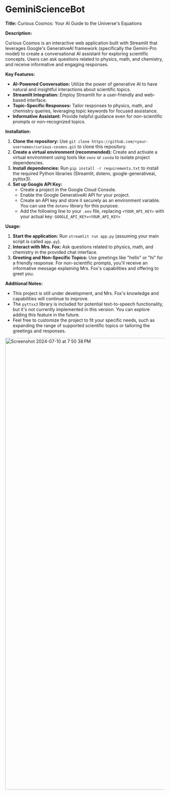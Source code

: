 # GeminiScienceBot

**Title:** Curious Cosmos: Your AI Guide to the Universe's Equations

**Description:**

Curious Cosmos is an interactive web application built with Streamlit that leverages Google's GenerativeAI framework (specifically the Gemini-Pro model) to create a conversational AI assistant for exploring scientific concepts. Users can ask questions related to physics, math, and chemistry, and receive informative and engaging responses.

**Key Features:**

- **AI-Powered Conversation:** Utilize the power of generative AI to have natural and insightful interactions about scientific topics.
- **Streamlit Integration:** Employ Streamlit for a user-friendly and web-based interface.
- **Topic-Specific Responses:** Tailor responses to physics, math, and chemistry queries, leveraging topic keywords for focused assistance.
- **Informative Assistant:** Provide helpful guidance even for non-scientific prompts or non-recognized topics.

**Installation:**

1. **Clone the repository:** Use `git clone https://github.com/<your-username>/curious-cosmos.git` to clone this repository.
2. **Create a virtual environment (recommended):** Create and activate a virtual environment using tools like `venv` or `conda` to isolate project dependencies.
3. **Install dependencies:** Run `pip install -r requirements.txt` to install the required Python libraries (Streamlit, dotenv, google-generativeai, pyttsx3).
4. **Set up Google API Key:**
   - Create a project in the Google Cloud Console.
   - Enable the Google GenerativeAI API for your project.
   - Create an API key and store it securely as an environment variable. You can use the `dotenv` library for this purpose.
   - Add the following line to your `.env` file, replacing `<YOUR_API_KEY>` with your actual key: `GOOGLE_API_KEY=<YOUR_API_KEY>`

**Usage:**

1. **Start the application:** Run `streamlit run app.py` (assuming your main script is called `app.py`).
2. **Interact with Mrs. Fox:** Ask questions related to physics, math, and chemistry in the provided chat interface.
3. **Greeting and Non-Specific Topics:** Use greetings like "hello" or "hi" for a friendly response. For non-scientific prompts, you'll receive an informative message explaining Mrs. Fox's capabilities and offering to greet you.

**Additional Notes:**

- This project is still under development, and Mrs. Fox's knowledge and capabilities will continue to improve.
- The `pyttsx3` library is included for potential text-to-speech functionality, but it's not currently implemented in this version. You can explore adding this feature in the future.
- Feel free to customize the project to fit your specific needs, such as expanding the range of supported scientific topics or tailoring the greetings and responses.


<img width="1429" alt="Screenshot 2024-07-10 at 7 50 38 PM" src="https://github.com/johnny-john7/GeminiScienceBot/assets/116308028/c40b3339-98b5-440e-8e4a-19eeeea151e9">
